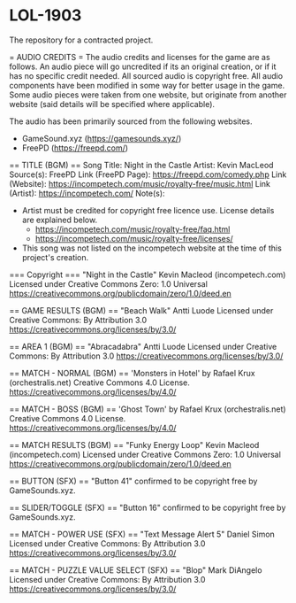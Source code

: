 # LOL-1903
The repository for a contracted project.

= AUDIO CREDITS =
The audio credits and licenses for the game are as follows. 
An audio piece will go uncredited if its an original creation, or if it has no specific credit needed.
All sourced audio is copyright free.
All audio components have been modified in some way for better usage in the game.
Some audio pieces were taken from one website, but originate from another website (said details will be specified where applicable).

The audio has been primarily sourced from the following websites. 
* GameSound.xyz (https://gamesounds.xyz/)
* FreePD (https://freepd.com/)

== TITLE (BGM) ==
Song Title: Night in the Castle
Artist: Kevin MacLeod
Source(s): FreePD
Link (FreePD Page): https://freepd.com/comedy.php
Link (Website): https://incompetech.com/music/royalty-free/music.html
Link (Artist): https://incompetech.com/
Note(s): 
* Artist must be credited for copyright free licence use. License details are explained below.
	- https://incompetech.com/music/royalty-free/faq.html
	- https://incompetech.com/music/royalty-free/licenses/
* This song was not listed on the incompetech website at the time of this project's creation.

=== Copyright ===
"Night in the Castle"
Kevin Macleod (incompetech.com)
Licensed under Creative Commons Zero: 1.0 Universal
https://creativecommons.org/publicdomain/zero/1.0/deed.en


== GAME RESULTS (BGM) ==
"Beach Walk"
Antti Luode
Licensed under Creative Commons: By Attribution 3.0
https://creativecommons.org/licenses/by/3.0/

== AREA 1 (BGM) ==
"Abracadabra"
Antti Luode
Licensed under Creative Commons: By Attribution 3.0
https://creativecommons.org/licenses/by/3.0/

== MATCH - NORMAL (BGM) ==
'Monsters in Hotel' by Rafael Krux (orchestralis.net)
Creative Commons 4.0 License.
https://creativecommons.org/licenses/by/4.0/

== MATCH - BOSS (BGM) ==
'Ghost Town' by Rafael Krux (orchestralis.net)
Creative Commons 4.0 License.
https://creativecommons.org/licenses/by/4.0/

== MATCH RESULTS (BGM) ==
"Funky Energy Loop"
Kevin Macleod (incompetech.com)
Licensed under Creative Commons Zero: 1.0 Universal
https://creativecommons.org/publicdomain/zero/1.0/deed.en

== BUTTON (SFX) ==
"Button 41" confirmed to be copyright free by GameSounds.xyz.

== SLIDER/TOGGLE (SFX) ==
"Button 16" confirmed to be copyright free by GameSounds.xyz.

== MATCH - POWER USE (SFX) ==
"Text Message Alert 5"
Daniel Simon
Licensed under Creative Commons: By Attribution 3.0
https://creativecommons.org/licenses/by/3.0/

== MATCH - PUZZLE VALUE SELECT (SFX) ==
"Blop"
Mark DiAngelo
Licensed under Creative Commons: By Attribution 3.0
https://creativecommons.org/licenses/by/3.0/